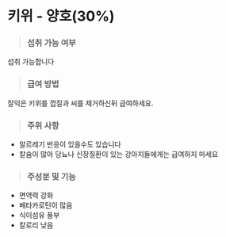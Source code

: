 # 키위 - 양호(30%)
> ### 섭취 가능 여부
섭취 가능합니다
> ### 급여 방법
잘익은 키위를 껍질과 씨를 제거하신뒤 급여하세요.
> ### 주위 사항
- 알르레기 반응이 있을수도 있습니다
- 칼슘이 많아 당뇨나 신장질환이 있는 강아지들에게는 급여하지 마세요
> ### 주성분 및 기능
- 면역력 강화
- 베타카로틴이 많음
- 식이섬유 풍부
- 칼로리 낮음

